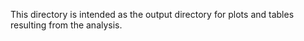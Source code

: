 This directory is intended as the output directory for plots and tables resulting from the analysis.
